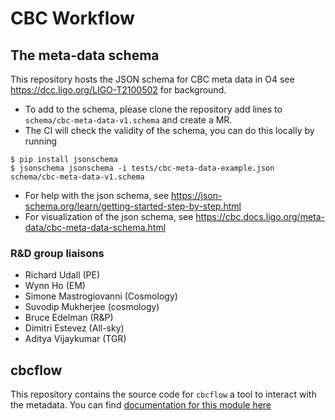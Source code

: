 # CBC Workflow

## The meta-data schema

This repository hosts the JSON schema for CBC meta data in O4 see https://dcc.ligo.org/LIGO-T2100502 for background.

* To add to the schema, please clone the repository add lines to `schema/cbc-meta-data-v1.schema` and create a MR.
* The CI will check the validity of the schema, you can do this locally by running
```console
$ pip install jsonschema
$ jsonschema jsonschema -i tests/cbc-meta-data-example.json schema/cbc-meta-data-v1.schema
```
* For help with the json schema, see https://json-schema.org/learn/getting-started-step-by-step.html
* For visualization of the json schema, see https://cbc.docs.ligo.org/meta-data/cbc-meta-data-schema.html

### R&D group liaisons

* Richard Udall (PE)
* Wynn Ho (EM)
* Simone Mastrogiovanni (Cosmology)
* Suvodip Mukherjee (cosmology)
* Bruce Edelman (R&P)
* Dimitri Estevez (All-sky)
* Aditya Vijaykumar (TGR)

## cbcflow

This repository contains the source code for `cbcflow` a tool to interact with the metadata. You can find [documentation for this module here](https://cbc.docs.ligo.org/meta-data/index.html)




